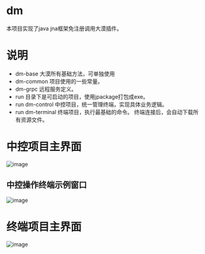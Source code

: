 # dm
本项目实现了java jna框架免注册调用大漠插件。

# 说明
- dm-base 大漠所有基础方法，可单独使用
- dm-common 项目使用的一些常量。
- dm-grpc 远程服务定义。
- run 目录下是可启动的项目，使用jpackage打包成exe。
- run dm-control 中控项目，统一管理终端，实现具体业务逻辑。
- run dm-terminal 终端项目，执行最基础的命令。
终端连接后，会自动下载所有资源文件。


# 中控项目主界面
![image](https://github.com/user-attachments/assets/b0d0f26b-a225-490d-9677-180e1fc01d81)
## 中控操作终端示例窗口
![image](https://github.com/user-attachments/assets/f9ea0381-5ebb-4cd7-8dc4-276f70800a51)

# 终端项目主界面
![image](https://github.com/user-attachments/assets/5dfd5788-d878-4abb-8167-8091c6f9755f)
